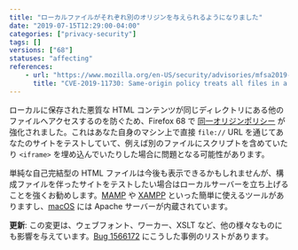 ```yaml
---
title: "ローカルファイルがそれぞれ別のオリジンを与えられるようになりました"
date: "2019-07-15T12:29:00-04:00"
categories: ["privacy-security"]
tags: []
versions: ["68"]
statuses: "affecting"
references:
    - url: "https://www.mozilla.org/en-US/security/advisories/mfsa2019-21/#CVE-2019-11730"
      title: "CVE-2019-11730: Same-origin policy treats all files in a directory as having the same-origin"
---
```

ローカルに保存された悪質な HTML コンテンツが同じディレクトリにある他のファイルへアクセスするのを防ぐため、Firefox 68 で [同一オリジンポリシー](https://developer.mozilla.org/docs/Web/Security/Same-origin_policy) が強化されました。これはあなた自身のマシン上で直接 `file://` URL を通じてあなたのサイトをテストしていて、例えば別のファイルにスクリプトを含めていたり `<iframe>` を埋め込んでいたりした場合に問題となる可能性があります。

単純な自己完結型の HTML ファイルは今後も表示できるかもしれませんが、構成ファイルを伴ったサイトをテストしたい場合はローカルサーバーを立ち上げることを強くお勧めします。[MAMP](https://www.mamp.info/) や [XAMPP](https://www.apachefriends.org/) といった簡単に使えるツールがありますし、[macOS](https://discussions.apple.com/docs/DOC-3083) には Apache サーバーが内蔵されています。

**更新**: この変更は、ウェブフォント、ワーカー、XSLT など、他の様々なものにも影響を与えています。[Bug 1566172](https://bugzilla.mozilla.org/show_bug.cgi?id=1566172) にこうした事例のリストがあります。
